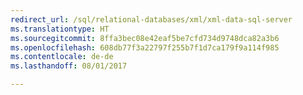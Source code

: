 ```yaml
--- 
redirect_url: /sql/relational-databases/xml/xml-data-sql-server
ms.translationtype: HT
ms.sourcegitcommit: 8ffa3bec08e42eaf5be7cfd734d9748dca82a3b6
ms.openlocfilehash: 608db77f3a22797f255b7f1d7ca179f9a114f985
ms.contentlocale: de-de
ms.lasthandoff: 08/01/2017

--- 
```


